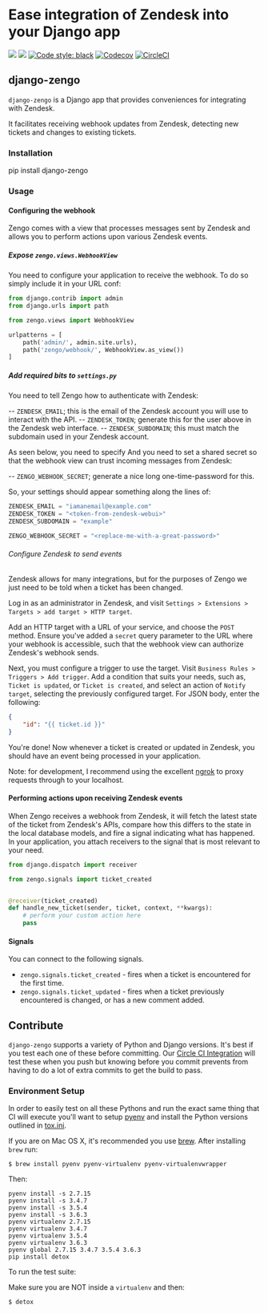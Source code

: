 # Ease integration of Zendesk into your Django app

[![](https://img.shields.io/pypi/v/django-zengo.svg)](https://pypi.python.org/pypi/django-zengo/)
[![](https://img.shields.io/badge/license-MIT-blue.svg)](https://pypi.python.org/pypi/django-zengo/)
[![Code style: black](https://img.shields.io/badge/code%20style-black-000000.svg)](https://github.com/ambv/black)
[![Codecov](https://codecov.io/gh/lukeburden/django-zengo/branch/master/graph/badge.svg)](https://codecov.io/gh/lukeburden/django-zengo)
[![CircleCI](https://circleci.com/gh/lukeburden/django-zengo.svg?style=svg)](https://circleci.com/gh/lukeburden/django-zengo)


## django-zengo

`django-zengo` is a Django app that provides conveniences for integrating with Zendesk.

It facilitates receiving webhook updates from Zendesk, detecting new tickets and changes to existing tickets.

### Installation ####

pip install django-zengo


### Usage ###

#### Configuring the webhook ####

Zengo comes with a view that processes messages sent by Zendesk and allows you to perform actions upon various Zendesk events.

##### Expose `zengo.views.WebhookView` #####

You need to configure your application to receive the webhook. To do so simply include it in your URL conf:

```python
from django.contrib import admin
from django.urls import path

from zengo.views import WebhookView

urlpatterns = [
    path('admin/', admin.site.urls),
    path('zengo/webhook/', WebhookView.as_view())
]
```


##### Add required bits to `settings.py` #####

You need to tell Zengo how to authenticate with Zendesk:

-- `ZENDESK_EMAIL`; this is the email of the Zendesk account you will use to interact with the API.
-- `ZENDESK_TOKEN`; generate this for the user above in the Zendesk web interface.
-- `ZENDESK_SUBDOMAIN`; this must match the subdomain used in your Zendesk account.

As seen below, you need to specify
And you need to set a shared secret so that the webhook view can trust incoming messages from Zendesk:

-- `ZENGO_WEBHOOK_SECRET`; generate a nice long one-time-password for this.

So, your settings should appear something along the lines of:

```python
ZENDESK_EMAIL = "iamanemail@example.com"
ZENDESK_TOKEN = "<token-from-zendesk-webui>"
ZENDESK_SUBDOMAIN = "example"

ZENGO_WEBHOOK_SECRET = "<replace-me-with-a-great-password>"
```

###### Configure Zendesk to send events ######

Zendesk allows for many integrations, but for the purposes of Zengo we just need to be told when a ticket has been changed.

Log in as an administrator in Zendesk, and visit `Settings > Extensions > Targets > add target > HTTP target`.

Add an HTTP target with a URL of your service, and choose the `POST` method. Ensure you've added a `secret` query parameter to the URL where your webhook is accessible, such that the webhook view can authorize Zendesk's webhook sends.

Next, you must configure a trigger to use the target. Visit `Business Rules > Triggers > Add trigger`. Add a condition that suits your needs, such as, `Ticket is updated`, or `Ticket is created`, and select an action of `Notify target`, selecting the previously configured target. For JSON body, enter the following: 

```json
{
    "id": "{{ ticket.id }}"
}
```

You're done! Now whenever a ticket is created or updated in Zendesk, you should have an event being processed in your application.

Note: for development, I recommend using the excellent [ngrok](https://ngrok.com/) to proxy requests through to your localhost.

#### Performing actions upon receiving Zendesk events ####

When Zengo receives a webhook from Zendesk, it will fetch the latest state of the ticket from Zendesk's APIs, compare how this differs to the state in the local database models, and fire a signal indicating what has happened. In your application, you attach receivers to the signal that is most relevant to your need.

```python
from django.dispatch import receiver

from zengo.signals import ticket_created


@receiver(ticket_created)
def handle_new_ticket(sender, ticket, context, **kwargs):
    # perform your custom action here
    pass
```

#### Signals ####

You can connect to the following signals.

- `zengo.signals.ticket_created` - fires when a ticket is encountered for the first time.
- `zengo.signals.ticket_updated` - fires when a ticket previously encountered is changed, or has a new comment added.


## Contribute

`django-zengo` supports a variety of Python and Django versions. It's best if you test each one of these before committing. Our [Circle CI Integration](https://circleci.com) will test these when you push but knowing before you commit prevents from having to do a lot of extra commits to get the build to pass.

### Environment Setup

In order to easily test on all these Pythons and run the exact same thing that CI will execute you'll want to setup [pyenv](https://github.com/yyuu/pyenv) and install the Python versions outlined in [tox.ini](https://github.com/lukeburden/django-zengo/blob/master/tox.ini).

If you are on Mac OS X, it's recommended you use [brew](http://brew.sh/). After installing `brew` run:

```
$ brew install pyenv pyenv-virtualenv pyenv-virtualenvwrapper
```

Then:

```
pyenv install -s 2.7.15
pyenv install -s 3.4.7
pyenv install -s 3.5.4
pyenv install -s 3.6.3
pyenv virtualenv 2.7.15
pyenv virtualenv 3.4.7
pyenv virtualenv 3.5.4
pyenv virtualenv 3.6.3
pyenv global 2.7.15 3.4.7 3.5.4 3.6.3
pip install detox
```

To run the test suite:

Make sure you are NOT inside a `virtualenv` and then:

```
$ detox
```
